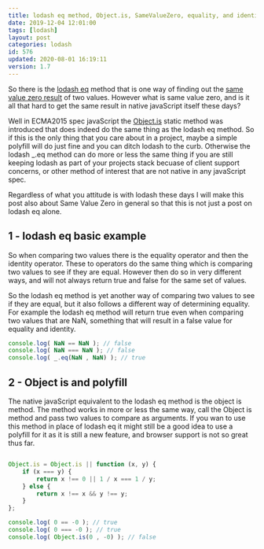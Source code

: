 ```yaml
---
title: lodash eq method, Object.is, SameValueZero, equality, and identity
date: 2019-12-04 12:01:00
tags: [lodash]
layout: post
categories: lodash
id: 576
updated: 2020-08-01 16:19:11
version: 1.7
---
```


So there is the [lodash eq](https://lodash.com/docs/4.17.15#eq) method that is one way of finding out the [same value zero result](http://ecma-international.org/ecma-262/7.0/#sec-samevaluezero) of two values. However what is same value zero, and is it all that hard to get the same result in native javaScript itself these days? 

Well in ECMA2015 spec javaScript the [Object.is](https://developer.mozilla.org/en-US/docs/Web/JavaScript/Reference/Global_Objects/Object/is) static method was introduced that does indeed do the same thing as the lodash eq method. So if this is the only thing that you care about in a project, maybe a simple polyfill will do just fine and you can ditch lodash to the curb. Otherwise the lodash \_.eq method can do more or less the same thing if you are still keeping lodash as part of your projects stack becuase of client support concerns, or other method of interest that are not native in any javaScript spec. 

Regardless of what you attitude is with lodash these days I will make this post also about Same Value Zero in general so that this is not just a post on lodash eq alone.

<!-- more -->

## 1 - lodash eq basic example

So when comparing two values there is the equality operator and then the identity operator. These to operators do the same thing which is comparing two values to see if they are equal. However then do so in very different ways, and will not always return true and false for the same set of values.

So the lodash eq method is yet another way of comparing two values to see if they are equal, but it also follows a different way of determining equality. For example the lodash eq method will return true even when comparing two values that are NaN, something that will result in a false value for equality and identity.

```js
console.log( NaN == NaN ); // false
console.log( NaN === NaN ); // false
console.log( _.eq(NaN , NaN) ); // true
```

## 2 - Object is and polyfill

The native javaScript equivalent to the lodash eq method is the object is method. The method works in more or less the same way, call the Object is method and pass two values to compare as arguments. If you wan to use this method in place of lodash eq it might still be a good idea to use a polyfill for it as it is still a new feature, and browser support is not so great thus far.

```js

Object.is = Object.is || function (x, y) {
    if (x === y) { 
        return x !== 0 || 1 / x === 1 / y;
    } else {
        return x !== x && y !== y;
    }
};

console.log( 0 == -0 ); // true
console.log( 0 === -0 ); // true
console.log( Object.is(0 , -0) ); // false
```